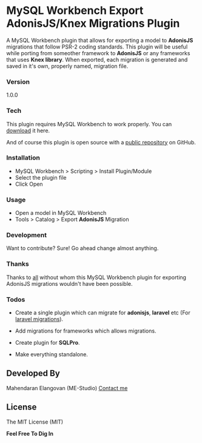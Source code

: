 # MySQL Workbench Export AdonisJS/Knex Migrations Plugin

A MySQL Workbench plugin that allows for exporting a model to **AdonisJS** migrations that follow PSR-2 coding standards. This plugin will be useful while porting from someother framework to **AdonisJS** or any frameworks that uses **Knex library**. When exported, each migration is generated and saved in it's own, properly named, migration file.

### Version
1.0.0

### Tech

This plugin requires MySQL Workbench to work properly.
You can [download](https://dev.mysql.com/downloads/workbench/) it here.

And of course this plugin is open source with a [public repository](https://github.com/ME-Studio/mysql-workbench-export-adonisjs-migrations)
 on GitHub.

### Installation

 - MySQL Workbench > Scripting > Install Plugin/Module
 - Select the plugin file
 - Click Open

### Usage

 - Open a model in MySQL Workbench
 - Tools > Catalog > Export **AdonisJS** Migration

### Development

Want to contribute? Sure! Go ahead change almost anything.

### Thanks

Thanks to [all](https://github.com/beckenrode/mysql-workbench-export-laravel-5-migrations/graphs/contributors) without whom
this MySQL Workbench plugin for exporting AdonisJS migrations wouldn't have been
possible.

### Todos

 -	Create a single plugin which can migrate for **adonisjs**, **laravel** etc
 	(For [laravel migrations](https://github.com/beckenrode/mysql-workbench-export-laravel-5-migrations)).
 
 -	Add migrations for frameworks which allows migrations.

 -	Create plugin for **SQLPro**.

 -	Make everything standalone.


Developed By
---- 

Mahendaran Elangovan (ME-Studio)
[Contact me](https://mestudio.herokuapp.com/)

License
----

The MIT License (MIT)

**Feel Free To Dig In**
